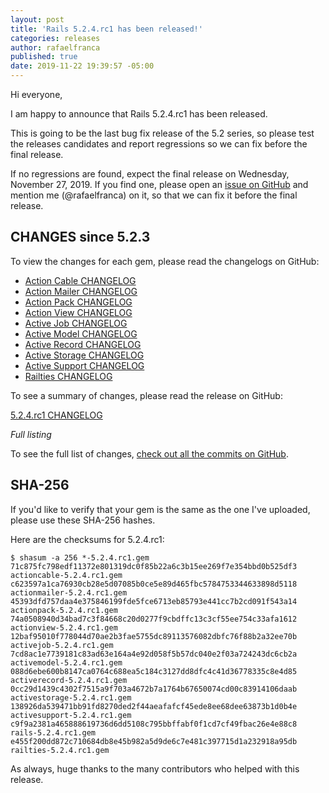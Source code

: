 ```yaml
---
layout: post
title: 'Rails 5.2.4.rc1 has been released!'
categories: releases
author: rafaelfranca
published: true
date: 2019-11-22 19:39:57 -05:00
---
```

Hi everyone,

I am happy to announce that Rails 5.2.4.rc1 has been released.

This is going to be the last bug fix release of the 5.2 series, so please test the releases candidates
and report regressions so we can fix before the final release.

If no regressions are found, expect the final release on Wednesday, November 27, 2019.
If you find one, please open an [issue on GitHub](https://github.com/rails/rails/issues/new)
and mention me (@rafaelfranca) on it, so that we can fix it before the final release.

## CHANGES since 5.2.3

To view the changes for each gem, please read the changelogs on GitHub:
* [Action Cable CHANGELOG](https://github.com/rails/rails/blob/v5.2.4.rc1/actioncable/CHANGELOG.md)
* [Action Mailer CHANGELOG](https://github.com/rails/rails/blob/v5.2.4.rc1/actionmailer/CHANGELOG.md)
* [Action Pack CHANGELOG](https://github.com/rails/rails/blob/v5.2.4.rc1/actionpack/CHANGELOG.md)
* [Action View CHANGELOG](https://github.com/rails/rails/blob/v5.2.4.rc1/actionview/CHANGELOG.md)
* [Active Job CHANGELOG](https://github.com/rails/rails/blob/v5.2.4.rc1/activejob/CHANGELOG.md)
* [Active Model CHANGELOG](https://github.com/rails/rails/blob/v5.2.4.rc1/activemodel/CHANGELOG.md)
* [Active Record CHANGELOG](https://github.com/rails/rails/blob/v5.2.4.rc1/activerecord/CHANGELOG.md)
* [Active Storage CHANGELOG](https://github.com/rails/rails/blob/v5.2.4.rc1/activestorage/CHANGELOG.md)
* [Active Support CHANGELOG](https://github.com/rails/rails/blob/v5.2.4.rc1/activesupport/CHANGELOG.md)
* [Railties CHANGELOG](https://github.com/rails/rails/blob/v5.2.4.rc1/railties/CHANGELOG.md)

To see a summary of changes, please read the release on GitHub:

[5.2.4.rc1 CHANGELOG](https://github.com/rails/rails/releases/tag/v5.2.4.rc1)

*Full listing*

To see the full list of changes, [check out all the commits on
GitHub](https://github.com/rails/rails/compare/v5.2.3...v5.2.4.rc1).

## SHA-256

If you'd like to verify that your gem is the same as the one I've uploaded,
please use these SHA-256 hashes.

Here are the checksums for 5.2.4.rc1:

```
$ shasum -a 256 *-5.2.4.rc1.gem
71c875fc798edf11372e801319dc0f85b22a6c3b15ee269f7e354bbd0b525df3  actioncable-5.2.4.rc1.gem
c623597a1ca76930cb28e5d07085b0ce5e89d465fbc5784753344633898d5118  actionmailer-5.2.4.rc1.gem
45393dfd757daa4e375846199fde5fce6713eb85793e441cc7b2cd091f543a14  actionpack-5.2.4.rc1.gem
74a0508940d34bad7c3f84668c20d0277f9cbdffc13c3cf55ee754c33afa1612  actionview-5.2.4.rc1.gem
12baf95010f778044d70ae2b3fae5755dc89113576082dbfc76f88b2a32ee70b  activejob-5.2.4.rc1.gem
7cd8ac1e7739181c83ad63e164a4e92d058f5b57dc040e2f03a724243dc6cb2a  activemodel-5.2.4.rc1.gem
088d6ebe600b8147ca0764c688ea5c184c3127dd8dfc4c41d36778335c8e4d85  activerecord-5.2.4.rc1.gem
0cc29d1439c4302f7515a9f703a4672b7a1764b67650074cd00c83914106daab  activestorage-5.2.4.rc1.gem
138926da539471bb91fd8270ded2f44aeafafcf45ede8ee68dee63873b1d0b4e  activesupport-5.2.4.rc1.gem
c9f9a2381a465888619736d6dd5108c795bbffabf0f1cd7cf49fbac26e4e88c8  rails-5.2.4.rc1.gem
e455f200dd872c710684db8e45b982a5d9de6c7e481c397715d1a232918a95db  railties-5.2.4.rc1.gem
```

As always, huge thanks to the many contributors who helped with this release.

